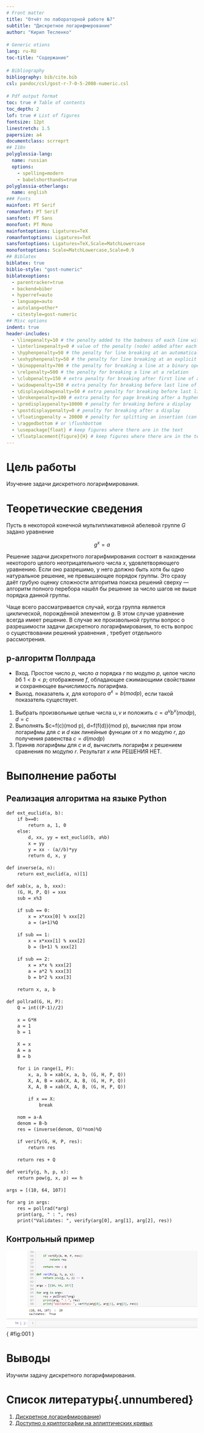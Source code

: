 ```yaml
---
# Front matter
title: "Отчёт по лабораторной работе №7"
subtitle: "Дискретное логарифмирование"
author: "Кирил Тесленко"

# Generic otions
lang: ru-RU
toc-title: "Содержание"

# Bibliography
bibliography: bib/cite.bib
csl: pandoc/csl/gost-r-7-0-5-2008-numeric.csl

# Pdf output format
toc: true # Table of contents
toc_depth: 2
lof: true # List of figures
fontsize: 12pt
linestretch: 1.5
papersize: a4
documentclass: scrreprt
## I18n
polyglossia-lang:
  name: russian
  options:
	- spelling=modern
	- babelshorthands=true
polyglossia-otherlangs:
  name: english
### Fonts
mainfont: PT Serif
romanfont: PT Serif
sansfont: PT Sans
monofont: PT Mono
mainfontoptions: Ligatures=TeX
romanfontoptions: Ligatures=TeX
sansfontoptions: Ligatures=TeX,Scale=MatchLowercase
monofontoptions: Scale=MatchLowercase,Scale=0.9
## Biblatex
biblatex: true
biblio-style: "gost-numeric"
biblatexoptions:
  - parentracker=true
  - backend=biber
  - hyperref=auto
  - language=auto
  - autolang=other*
  - citestyle=gost-numeric
## Misc options
indent: true
header-includes:
  - \linepenalty=10 # the penalty added to the badness of each line within a paragraph (no associated penalty node) Increasing the value makes tex try to have fewer lines in the paragraph.
  - \interlinepenalty=0 # value of the penalty (node) added after each line of a paragraph.
  - \hyphenpenalty=50 # the penalty for line breaking at an automatically inserted hyphen
  - \exhyphenpenalty=50 # the penalty for line breaking at an explicit hyphen
  - \binoppenalty=700 # the penalty for breaking a line at a binary operator
  - \relpenalty=500 # the penalty for breaking a line at a relation
  - \clubpenalty=150 # extra penalty for breaking after first line of a paragraph
  - \widowpenalty=150 # extra penalty for breaking before last line of a paragraph
  - \displaywidowpenalty=50 # extra penalty for breaking before last line before a display math
  - \brokenpenalty=100 # extra penalty for page breaking after a hyphenated line
  - \predisplaypenalty=10000 # penalty for breaking before a display
  - \postdisplaypenalty=0 # penalty for breaking after a display
  - \floatingpenalty = 20000 # penalty for splitting an insertion (can only be split footnote in standard LaTeX)
  - \raggedbottom # or \flushbottom
  - \usepackage{float} # keep figures where there are in the text
  - \floatplacement{figure}{H} # keep figures where there are in the text
---
```


# Цель работы

Изучение задачи дискретного логарифмирования.

# Теоретические сведения

Пусть в некоторой конечной мультипликативной абелевой группе $G$ задано уравнение

$$g^x=a$$

Решение задачи дискретного логарифмирования состоит в нахождении некоторого целого неотрицательного числа $x$, удовлетворяющего уравнению. Если оно разрешимо, у него должно быть хотя бы одно натуральное решение, не превышающее порядок группы.
Это сразу даёт грубую оценку сложности алгоритма поиска решений сверху — алгоритм полного перебора нашёл бы решение за число шагов не выше порядка данной группы.

Чаще всего рассматривается случай, когда группа является циклической, порождённой элементом $g$.
В этом случае уравнение всегда имеет решение. 
В случае же произвольной группы вопрос о разрешимости задачи дискретного логарифмирования, то есть вопрос о существовании решений уравнения , требует отдельного рассмотрения.

## p-алгоритм Поллрада

* Вход. Простое число $p$, число $a$ порядка $r$ по модулю $p$, целое число $b$б $1 < b < p$; отображение $f$, обладающее сжимающими свойствами и сохраняющее вычислимость логарифма.
* Выход. показатель $x$, для которого $a^x=b(mod p)$, если такой показатель существует.

1. Выбрать произвольные целые числа $u, v$ и положить $c=a^u b^v (mod p), d=c$
2. Выполнять $c=f(c)(mod p), d=f(f(d))(mod p), вычисляя при этом логарифмы для $c$ и $d$ как линейные функции от $x$ по модулю $r$, до получения равенства $c=d (mod p)$
3. Приняв логарифмы для $c$ и $d$, вычислить логарифм $x$ решением сравнения по модулю $r$. Результат $x$ или РЕШЕНИЯ НЕТ.

# Выполнение работы

## Реализация алгоритма на языке Python

```
def ext_euclid(a, b):
    if b==0:
        return a, 1, 0
    else:
        d, xx, yy = ext_euclid(b, a%b)
        x = yy
        y = xx - (a//b)*yy
        return d, x, y
    
def inverse(a, n):
    return ext_euclid(a, n)[1]

def xab(x, a, b, xxx):
    (G, H, P, Q) = xxx
    sub = x%3
    
    if sub == 0:
        x = x*xxx[0] % xxx[2]
        a = (a+1)%Q
    
    if sub == 1:
        x = x*xxx[1] % xxx[2]
        b = (b+1) % xxx[2]
        
    if sub == 2:
        x = x*x % xxx[2]
        a = a*2 % xxx[3]
        b = b*2 % xxx[3]
    
    return x, a, b

def pollrad(G, H, P):
    Q = int((P-1)//2)
    
    x = G*H
    a = 1
    b = 1
    
    X = x
    A = a
    B = b
    
    for i in range(1, P):
        x, a, b = xab(x, a, b, (G, H, P, Q))
        X, A, B = xab(X, A, B, (G, H, P, Q))
        X, A, B = xab(X, A, B, (G, H, P, Q))
        
        if x == X:
            break
        
    nom = a-A
    denom = B-b
    res = (inverse(denom, Q)*nom)%Q
        
    if verify(G, H, P, res):
        return res
        
    return res + Q
    
def verify(g, h, p, x):
    return pow(g, x, p) == h

args = [(10, 64, 107)]

for arg in args:
    res = pollrad(*arg)
    print(arg, " : ", res)
    print("Validates: ", verify(arg[0], arg[1], arg[2], res))
```

## Контрольный пример

![Работа алгоритма](image/0.png){ #fig:001 }

# Выводы

Изучили задачу дискретного логарифмирования.

# Список литературы{.unnumbered}

1. [Дискретное логарифмирование](https://e-maxx.ru/algo/discrete_log#:~:text=Дискретное%20логарифмирование.%20Задача%20дискретного%20логарифмирования,модифицировать%2C%20чтобы%20он%20по-прежнему%20работал))
2. [Доступно о криптографии на эллиптических кривых](https://habr.com/ru/post/335906/)